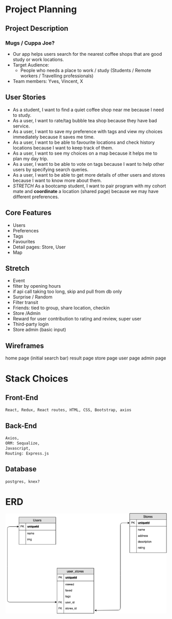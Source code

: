 # Project Planning

## Project Description 
### Mugs / Cuppa Joe?
- Our app helps users search for the nearest coffee shops that are good study or work locations.
- Target Audience:
  - People who needs a place to work / study
    (Students / Remote workers / Travelling professionals)
- Team members: Yves, Vincent, X

## User Stories
- As a student, I want to find a quiet coffee shop near me because I need to study. 
- As a user, I want to rate/tag bubble tea shop because they have bad service. 
- As a user, I want to save my preference with tags and view my choices immediately because it saves me time. 
- As a user, I want to be able to favourite locations and check history locations because I want to keep track of them.
- As a user, I want to see my choices on a map because it helps me to plan my day trip.
- As a user, I want to be able to vote on tags because I want to help other users by specifying search queries.
- As a user, I want to be able to get more details of other users and stores because I want to know more about them. 
- *STRETCH* As a bootcamp student, I want to pair program with my cohort mate and **coordinate** a location (shared page) because we may  have different preferences. 


## Core Features
- Users 
- Preferences
- Tags
- Favourites
- Detail pages: Store, User
- Map

## Stretch
- Event
- filter by opening hours
- if api call taking too long, skip and pull from db only
- Surprise / Random 
- Filter transit
- Friends: tied to group, share location, checkin
- Store /Admin
- Reward for user contribution to rating and review, super user
- Third-party login
- Store admin (basic input)

## Wireframes
home page (initial search bar)
result page 
store page
user page
admin page


# Stack Choices

## Front-End
    React, Redux, React routes, HTML, CSS, Bootstrap, axios

## Back-End
    Axios, 
    ORM: Sequalize, 
    Javascript,
    Routing: Express.js

## Database
    postgres, knex?

# ERD
![Entity Relations](./erd.png "Entity Relations")
